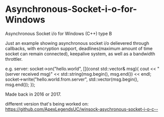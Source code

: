 # Asynchronous-Socket-i-o-for-Windows
Asynchronous Socket i/o for Windows (C++) type B

Just an example showing asynchronous socket i/o delievered through callbacks, with encryption support, deadlines(maximum amount of time socket can remain connected), keepalive system, as well as a bandwidth throttler.

e.g. 
server:
socket->on("hello.world", [](const std::vector<BYTE>& msg){
cout << "(server received msg)" << std::string(msg.begin(), msg.end()) << endl;
socket->write("hello.world.from.server", std::vector<BYTE>(msg.begin(), msg.end());
});

Made back in 2016 or 2017.

different version that's being worked on: https://github.com/ApexLegendsUC/winsock-asychronous-socket-i-o-c--
